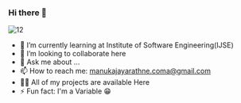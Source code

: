 ### Hi there 👋



![12](https://user-images.githubusercontent.com/88023478/177031028-567e0ae2-ca7d-4229-bb8b-c57e0966c8cf.jpg)



- 🌱 I’m currently learning at Institute of Software Engineering(IJSE)
- 👯 I’m looking to collaborate here
- 💬 Ask me about ...
- 📫 How to reach me: manukajayarathne.coma@gmail.com
- 👨‍💻 All of my projects are available Here
- ⚡ Fun fact: I'm a Variable 😁

